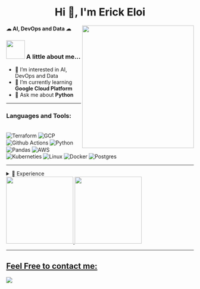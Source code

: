 <h1 align="center">Hi 👋, I'm Erick Eloi</h1> 

<!-- <img align='right' src="https://camo.githubusercontent.com/62da68eb62b1e5f175f7d1f0191dd89a653d7908feb22d37d4a0ab07365d6791/68747470733a2f2f6d656469612e67697068792e636f6d2f6d656469612f4d3967624264396e6244724f5475314d71782f67697068792e676966" width="300" height="330" /> -->

<img align='right' src="https://github.com/erickeloi/erickeloi/assets/65841249/704a513b-993f-4266-9af0-2e04fa463f59" width="300" height="330" />

<p align="left"> <b>☁ AI, DevOps and Data ☁</b> </p> 

### <img src="https://media.giphy.com/media/VgCDAzcKvsR6OM0uWg/giphy.gif" width="50"> A little about me... 
- 👀 I’m interested in AI, DevOps and Data
- 🌱 I’m currently learning **Google Cloud Platform**
- 💬 Ask me about **Python**

---

<h3 align="left">Languages and Tools:</h3>

<div style="display: inline_block"><br>
  <img align="center" alt="Terraform" src="https://img.shields.io/badge/terraform-%235835CC.svg?style=for-the-badge&logo=terraform&logoColor=white">
  <img align="center" alt="GCP" src="https://img.shields.io/badge/GoogleCloud-%234285F4.svg?style=for-the-badge&logo=google-cloud&logoColor=white">
  <img align="center" alt="Github Actions" src="https://img.shields.io/badge/github%20actions-%232671E5.svg?style=for-the-badge&logo=githubactions&logoColor=white">
  <img align="center" alt="Python" src="https://img.shields.io/badge/Python-3776AB?style=for-the-badge&logo=python&logoColor=white">
  <img align="center" alt="Pandas" src="https://img.shields.io/badge/pandas-%23150458.svg?style=for-the-badge&logo=pandas&logoColor=white">
  <img align="center" alt="AWS" src="https://img.shields.io/badge/AWS-%23FF9900.svg?style=for-the-badge&logo=amazon-aws&logoColor=white">
  <img align="center" alt="Kuberneties" src="https://img.shields.io/badge/Kubernetes-326DE6?style=for-the-badge&logo=kubernetes&logoColor=white">
  <img align="center" alt="Linux" src="https://img.shields.io/badge/Linux-FCC624?style=for-the-badge&logo=linux&logoColor=black">
  <img align="center" alt="Docker" src="https://img.shields.io/badge/docker-%230db7ed.svg?style=for-the-badge&logo=docker&logoColor=white">
  <img align="center" alt="Postgres" src="https://img.shields.io/badge/PostgreSQL-316192?style=for-the-badge&logo=postgresql&logoColor=white">
</div>

---

<details>     
 <summary>📃 Experience</summary>
  
- 📖 **Analista SRE**\
📆 Nov/2023 - Now
📍 **Pareto** - Remote

- 📖 **Solution Provider Intern**\
📆 Apr/2023 - Nov/2023
📍 **Mundiale** - Remote, Brazil

- 📖 **DevOps Scholarship Program**\
📆 July/2022 - Dec/2022
📍 **Compass.oul** - Remote, Brazil
  
- 📖 **Data Scientist Intern**\
📆 April/2022 - July/2022
📍 **Secretary Of Intelligence and Criminal Analysis** (SIAC - SEGUP) - Belém (PA), Brazil

- 👨‍💻 **Technical Support**\
📆 Sept/2021 - April/2022
📍 **Institute of Health Sciences - UFPA** - Belém (PA), Brazil
</details>

<div>
  <a href="https://github.com/erickeloi">
  <img height="180em" src="https://github-readme-stats.vercel.app/api?username=erickeloi&show_icons=true&theme=dracula&include_all_commits=true&count_private=true"/>
  <img height="180em" src="https://github-readme-stats.vercel.app/api/top-langs/?username=erickeloi&layout=compact&langs_count=7&theme=dracula"/>
</div>
    
---
  
## Feel Free to contact me:
  <a href="https://www.linkedin.com/in/erick-eloi/" target="_blank"><img src="https://img.shields.io/badge/LinkedIn-0077B5?style=for-the-badge&logo=linkedin&logoColor=white" target="_blank"></a>





  
